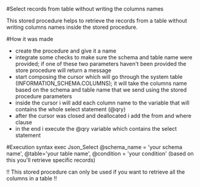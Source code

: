 #Select records from table without writing the columns names

This stored procedure helps to retrieve the records from a table without writing columns names inside the stored procedure.

#How it was made
- create the procedure and give it a name
- integrate some checks to make sure the schema and table name were provided; if one of these two parameters haven't been provided the store procedure will return a message
- start composing the cursor which will go through the system table (INFORMATION_SCHEMA.COLUMNS); it will take the columns name based on the schema and table name that we send using the stored procedure parameters
- inside the cursor i will add each column name to the variable that will contains the whole select statement (@qry)
- after the cursor was closed and deallocated i add the from and where clause 
- in the end i execute the @qry variable which contains the select statement

#Execution syntax
exec Json_Select @schema_name = 'your schema name', @table='your table name', @condition = 'your condition' (based on this you'll retrieve specific records)


!! This stored procedure can only be used if you want to retrieve all the columns in a table !!
